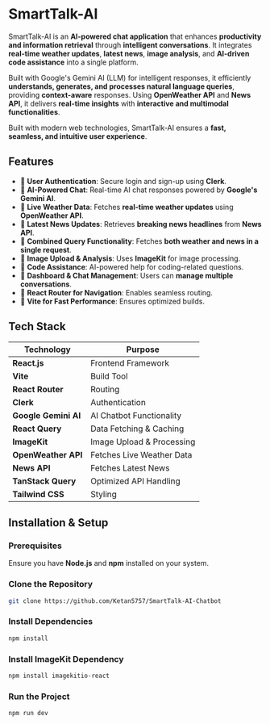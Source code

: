 # SmartTalk-AI

SmartTalk-AI is an **AI-powered chat application** that enhances **productivity and information retrieval** through **intelligent conversations**. It integrates **real-time weather updates**, **latest news**, **image analysis**, and **AI-driven code assistance** into a single platform.

Built with Google's Gemini AI (LLM) for intelligent responses, it efficiently **understands, generates, and processes natural language queries**, providing **context-aware** responses. Using **OpenWeather API** and **News API**, it delivers **real-time insights** with **interactive and multimodal functionalities**.

Built with modern web technologies, SmartTalk-AI ensures a **fast, seamless, and intuitive user experience**.

## Features

- 🔹 **User Authentication**: Secure login and sign-up using **Clerk**.
- 🔹 **AI-Powered Chat**: Real-time AI chat responses powered by **Google's Gemini AI**.
- 🔹 **Live Weather Data**: Fetches **real-time weather updates** using **OpenWeather API**.
- 🔹 **Latest News Updates**: Retrieves **breaking news headlines** from **News API**.
- 🔹 **Combined Query Functionality**: Fetches **both weather and news in a single request**.
- 🔹 **Image Upload & Analysis**: Uses **ImageKit** for image processing.
- 🔹 **Code Assistance**: AI-powered help for coding-related questions.
- 🔹 **Dashboard & Chat Management**: Users can **manage multiple conversations**.
- 🔹 **React Router for Navigation**: Enables seamless routing.
- 🔹 **Vite for Fast Performance**: Ensures optimized builds.

## Tech Stack

| Technology        | Purpose |
|------------------|---------|
| **React.js**     | Frontend Framework |
| **Vite**         | Build Tool |
| **React Router** | Routing |
| **Clerk**        | Authentication |
| **Google Gemini AI** | AI Chatbot Functionality |
| **React Query**  | Data Fetching & Caching |
| **ImageKit**     | Image Upload & Processing |
| **OpenWeather API** | Fetches Live Weather Data |
| **News API**     | Fetches Latest News |
| **TanStack Query** | Optimized API Handling |
| **Tailwind CSS** | Styling |


## Installation & Setup

### Prerequisites

Ensure you have **Node.js** and **npm** installed on your system.

### Clone the Repository

```sh
git clone https://github.com/Ketan5757/SmartTalk-AI-Chatbot
```

### Install Dependencies
```sh
npm install
```

### Install ImageKit Dependency
```sh
npm install imagekitio-react
```

### Run the Project
```sh
npm run dev
```